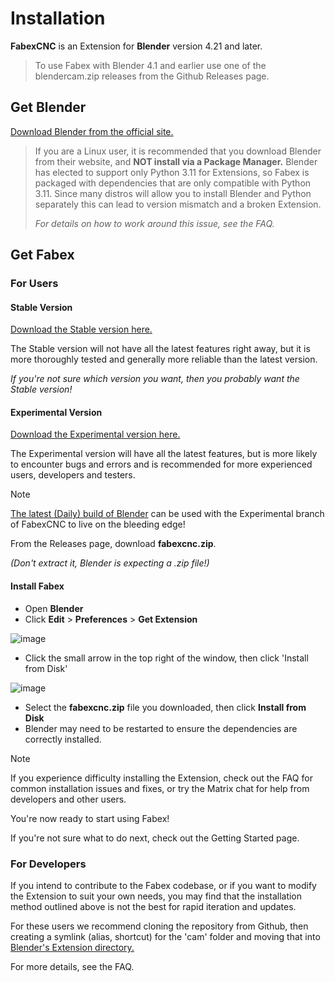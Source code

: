 # Installation

**FabexCNC** is an Extension for **Blender** version 4.21 and later.

> To use Fabex with Blender 4.1 and earlier use one of the blendercam.zip releases from the Github Releases page.

## Get Blender

[Download Blender from the official site.](https://www.blender.org/download/)

> If you are a Linux user, it is recommended that you download Blender from their website, and **NOT install via a Package Manager.**
> Blender has elected to support only Python 3.11 for Extensions, so Fabex is packaged with dependencies that are only compatible with Python 3.11.
> Since many distros will allow you to install Blender and Python separately this can lead to version mismatch and a broken Extension.
> 
> *For details on how to work around this issue, see the FAQ.*

## Get Fabex

### For Users

#### Stable Version
[Download the Stable version here.](https://github.com/vilemduha/blendercam/releases)

The Stable version will not have all the latest features right away, but it is more thoroughly tested and generally more reliable than the latest version. 

_If you're not sure which version you want, then you probably want the Stable version!_

#### Experimental Version
[Download the Experimental version here.](https://github.com/pppalain/blendercam/releases)

The Experimental version will have all the latest features, but is more likely to encounter bugs and errors and is recommended for more experienced users, developers and testers.

> [!NOTE]
> 
> [The latest (Daily) build of Blender](https://builder.blender.org/download/daily/) can be used with the Experimental branch of FabexCNC to live on the bleeding edge!

From the Releases page, download **fabexcnc.zip**.

*(Don't extract it, Blender is expecting a .zip file!)*

#### Install Fabex

- Open **Blender**
- Click **Edit** > **Preferences** > **Get Extension**

![image](https://github.com/user-attachments/assets/7776b3dd-2411-4348-b4d7-b0262f683f90)
- Click the small arrow in the top right of the window, then click 'Install from Disk'

![image](https://github.com/user-attachments/assets/1bec6168-5b57-48c4-afe7-310664fa979d)
- Select the **fabexcnc.zip** file you downloaded, then click **Install from Disk**
- Blender may need to be restarted to ensure the dependencies are correctly installed.

> [!NOTE]
> If you experience difficulty installing the Extension, check out the FAQ for common installation issues and fixes, or try the Matrix chat for help from developers and other users.

You're now ready to start using Fabex!

If you're not sure what to do next, check out the Getting Started page.

### For Developers
If you intend to contribute to the Fabex codebase, or if you want to modify the Extension to suit your own needs, you may find that the installation method outlined above is not the best for rapid iteration and updates.

For these users we recommend cloning the repository from Github, then creating a symlink (alias, shortcut) for the 'cam' folder and moving that into [Blender's Extension directory.](https://docs.blender.org/manual/en/latest/advanced/blender_directory_layout.html)

For more details, see the FAQ.